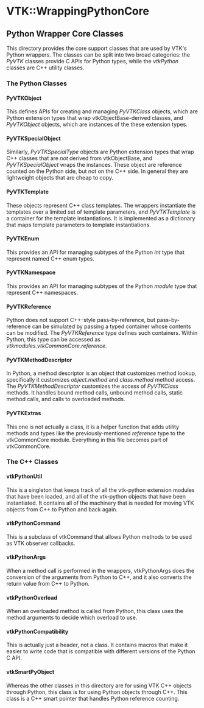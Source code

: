# VTK::WrappingPythonCore

## Python Wrapper Core Classes

This directory provides the core support classes that are used by VTK's
Python wrappers.  The classes can be split into two broad categories:
the *PyVTK* classes provide C APIs for Python types, while the *vtkPython*
classes are C++ utility classes.

### The Python Classes

#### PyVTKObject

This defines APIs for creating and managing *PyVTKClass* objects, which
are Python extension types that wrap vtkObjectBase-derived classes, and
*PyVTKObject* objects, which are instances of the these extension types.

#### PyVTKSpecialObject

Similarly, *PyVTKSpecialType* objects are Python extension types that
wrap C++ classes that are *not* derived from vtkObjectBase, and
*PyVTKSpecialObject* wraps the instances.  These object are reference
counted on the Python side, but not on the C++ side.  In general they
are lightweight objects that are cheap to copy.

#### PyVTKTemplate

These objects represent C++ class templates.  The wrappers instantiate the
templates over a limited set of template parameters, and *PyVTKTemplate*
is a container for the template instantiations.  It is implemented as a
dictionary that maps template parameters to template instantiations.

#### PyVTKEnum

This provides an API for managing subtypes of the Python *int* type that
represent named C++ enum types.

#### PyVTKNamespace

This provides an API for managing subtypes of the Python *module* type that
represent C++ namespaces.

#### PyVTKReference

Python does not support C++-style pass-by-reference, but pass-by-reference
can be simulated by passing a typed container whose contents can be modified.
The *PyVTKReference* type defines such containers.  Within Python, this
type can be accessed as *vtkmodules.vtkCommonCore.reference*.

#### PyVTKMethodDescriptor

In Python, a method descriptor is an object that customizes method lookup,
specifically it customizes *object.method* and *class.method* method access.
The *PyVTKMethodDescriptor* customizes the access of *PyVTKClass* methods.
It handles bound method calls, unbound method calls, static method calls,
and calls to overloaded methods.

#### PyVTKExtras

This one is not actually a class, it is a helper function that adds utility
methods and types like the previously-mentioned *reference* type to the
vtkCommonCore module.  Everything in this file becomes part of vtkCommonCore.


### The C++ Classes

#### vtkPythonUtil

This is a singleton that keeps track of all the vtk-python extension modules
that have been loaded, and all of the vtk-python objects that have been
instantiated.  It contains all of the machinery that is needed for moving
VTK objects from C++ to Python and back again.

#### vtkPythonCommand

This is a subclass of vtkCommand that allows Python methods to be used as
VTK observer callbacks.

#### vtkPythonArgs

When a method call is performed in the wrappers, vtkPythonArgs does the
conversion of the arguments from Python to C++, and it also converts the
return value from C++ to Python.

#### vtkPythonOverload

When an overloaded method is called from Python, this class uses the method
arguments to decide which overload to use.

#### vtkPythonCompatibility

This is actually just a header, not a class.  It contains macros that make
it easier to write code that is compatible with different versions of the
Python C API.

#### vtkSmartPyObject

Whereas the other classes in this directory are for using VTK C++ objects
through Python, this class is for using Python objects through C++.  This
class is a C++ smart pointer that handles Python reference counting.
